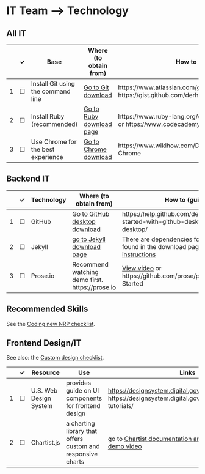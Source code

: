 
IT Team --> Technology
============

## All IT

<table>
  <thead>
    <tr>
      <th scope="col"></th>
      <th scope="col">&#10003;</th>
      <th scope="col">Base</th>
      <th scope="col">Where (to obtain from)</th>
      <th scope="col">How to (guidance)</th>
     </tr>
  </thead>
  <tr>
    <td scope="row">1</td>
    <td>&#9744;</td>
    <td>Install Git using the command line</td>
    <td><a href="https://www.google.com/url?sa=t&rct=j&q=&esrc=s&source=web&cd=&cad=rja&uact=8&ved=2ahUKEwiuxa2ZlKndAhWGtVkKHfP-DBIQ0EN6BAgEEAQ&url=https%3A%2F%2Fgit-scm.com%2Fdownloads&usg=AOvVaw0lUezWX14XXzFgZbABu53-">Go to Git download</a></td>
    <td>https://www.atlassian.com/git/tutorials/install-git or https://gist.github.com/derhuerst/1b15ff4652a867391f03</td>
  </tr>
  <tr>
    <td scope="row">2</td>
    <td>&#9744;</td>
    <td>Install Ruby (recommended)</td>
    <td><a href="https://www.ruby-lang.org/en/downloads/">Go to Ruby download page</a></td>
    <td>https://www.ruby-lang.org/en/documentation/installation/ or https://www.codecademy.com/articles/ruby-setup</td>
  </tr>
  <tr>
    <td scope="row">3</td>
    <td>&#9744;</td>
    <td>Use Chrome for the best experience</td>
    <td><a href="https://www.google.com/url?sa=t&rct=j&q=&esrc=s&source=web&cd=&cad=rja&uact=8&ved=2ahUKEwiXgv62l6ndAhXKpFkKHZCLD4EQ0EN6BAgFEAQ&url=https%3A%2F%2Fwww.google.com%2Fchrome%2Fbrowser%2F&usg=AOvVaw03KfrVWUuNnsU1_ItCEbKJ">Go to Chrome download</a></td>
    <td>https://www.wikihow.com/Download-and-Install-Google-Chrome</td>
  </tr>
</table>

## Backend IT

<table>
  <thead>
    <tr>
      <th scope="col"></th>
      <th scope="col">&#10003;</th>
      <th scope="col">Technology</th>
      <th scope="col">Where (to obtain from)</th>
      <th scope="col">How to (guidance)</th>
     </tr>
  </thead>
  <tr>
    <td scope="row">1</td>
    <td>&#9744;</td>
    <td>GitHub</td>
    <td><a href="https://www.google.com/url?sa=t&rct=j&q=&esrc=s&source=web&cd=&cad=rja&uact=8&ved=2ahUKEwiuxa2ZlKndAhWGtVkKHfP-DBIQ0EN6BAgEEAQ&url=https%3A%2F%2Fgit-scm.com%2Fdownloads&usg=AOvVaw0lUezWX14XXzFgZbABu53-">Go to GitHub desktop download</a></td>
    <td>https://help.github.com/desktop/guides/getting-started-with-github-desktop/installing-github-desktop/</td>
  </tr>
  <tr>
    <td scope="row">2</td>
    <td>&#9744;</td>
    <td>Jekyll</td>
    <td><a href="https://jekyllrb.com/docs/installation/">go to Jekyll download page</a></td>
    <td>There are dependencies for use. Information found in the download page. <a href="https://www.youtube.com%2Fwatch%3Fv%3Dn4b_tDTWxGs&usg=AOvVaw30TmKd3217ckq2RZG-5sNP">Explore video instructions</a></td>
  </tr>
  <tr>
    <td scope="row">3</td>
    <td>&#9744;</td>
    <td>Prose.io</td>
    <td>Recommend watching demo first. https://prose.io</td>
    <td><a href="https://www.youtube.com/watch?v=ScFg7lvnLqw">View video</a> or https://github.com/prose/prose/wiki/Getting-Started</td>
  </tr>
</table>

## Recommended Skills

See the [Coding new NRP checklist](team-based-checklists/dev-new-github-checklist.md).

## Frontend Design/IT

See also: the [Custom design checklist](design-checklist.md).

<table>
  <thead>
    <tr>
      <th scope="col"></th>
      <th scope="col">&#10003;</th>
      <th scope="col">Resource</th>
      <th scope="col">Use</th>
      <th scope="col">Links</th>
    </tr>
  </thead>
  <tr>
    <td scope="row">1</td>
    <td>&#9744;</td>
    <td>U.S. Web Design System</td>
    <td>provides guide on UI components for frontend design</td>
    <td><a href="https://designsystem.digital.gov">https://designsystem.digital.gov</a> and https://designsystem.digital.gov/documentation/video-tutorials/</td>
  </tr>
  <tr>
    <td scope="row">2</td>
    <td>&#9744;</td>
    <td>Chartist.js</td>
    <td>a charting library that offers custom and responsive charts</td>
    <td>go to <a href="https://www.npmjs.com/package/chartist">Chartist documentation and install page</a> or visit <a href="https://www.youtube.com/watch?v=1Js0TTX-lhg">demo video</a></td>
  </tr>
</table>
